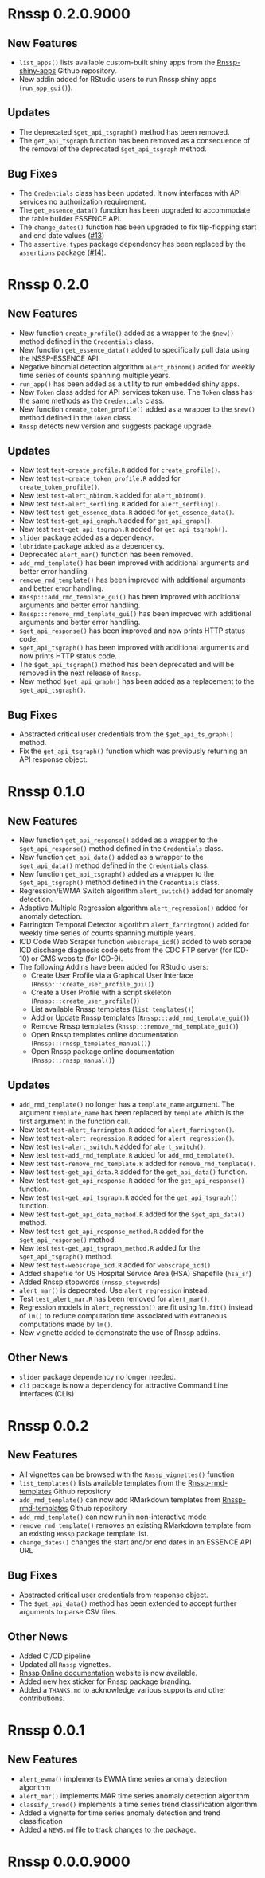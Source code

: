# Rnssp 0.2.0.9000
## New Features
* `list_apps()` lists available custom-built shiny apps from the [Rnssp-shiny-apps](https://github.com/CDCgov/Rnssp-shiny-apps) Github repository.
* New addin added for RStudio users to run Rnssp shiny apps (`run_app_gui()`).

## Updates
* The deprecated `$get_api_tsgraph()` method has been removed.
* The `get_api_tsgraph` function has been removed as a consequence of the removal of the deprecated `$get_api_tsgraph` method.

## Bug Fixes
* The `Credentials` class has been updated. It now interfaces with API services no authorization requirement.
* The `get_essence_data()` function has been upgraded to accommodate the table builder ESSENCE API.
* The `change_dates()` function has been upgraded to fix flip-flopping start and end date values ([#13](https://github.com/CDCgov/Rnssp/issues/13))
* The `assertive.types` package dependency has been replaced by the `assertions` package ([#14](https://github.com/CDCgov/Rnssp/issues/14)).

# Rnssp 0.2.0

## New Features
* New function `create_profile()` added as a wrapper to the `$new()` method defined in the `Credentials` class.
* New function `get_essence_data()` added to specifically pull data using the NSSP-ESSENCE API.
* Negative binomial detection algorithm `alert_nbinom()` added for weekly time series of counts spanning multiple years.
* `run_app()` has been added as a utility to run embedded shiny apps.
* New `Token` class added for API services token use. The `Token` class has the same methods as the `Credentials` class.
* New function `create_token_profile()` added as a wrapper to the `$new()` method defined in the `Token` class.
* `Rnssp` detects new version and suggests package upgrade.

## Updates
* New test `test-create_profile.R` added for `create_profile()`.
* New test `test-create_token_profile.R` added for `create_token_profile()`.
* New test `test-alert_nbinom.R` added for `alert_nbinom()`.
* New test `test-alert_serfling.R` added for `alert_serfling()`.
* New test `test-get_essence_data.R` added for `get_essence_data()`.
* New test `test-get_api_graph.R` added for `get_api_graph()`.
* New test `test-get_api_tsgraph.R` added for `get_api_tsgraph()`.
* `slider` package added as a dependency.
* `lubridate` package added as a dependency.
* Deprecated `alert_mar()` function has been removed.
* `add_rmd_template()` has been improved with additional arguments and better error handling.
* `remove_rmd_template()` has been improved with additional arguments and better error handling.
* `Rnssp:::add_rmd_template_gui()` has been improved with additional arguments and better error handling.
* `Rnssp:::remove_rmd_template_gui()` has been improved with additional arguments and better error handling.
* `$get_api_response()` has been improved and now prints HTTP status code.
* `$get_api_tsgraph()` has been improved with additional arguments and now prints HTTP status code.
* The `$get_api_tsgraph()` method has been deprecated and will be removed in the next release of `Rnssp`.
* New method `$get_api_graph()` has been added as a replacement to the `$get_api_tsgraph()`.

## Bug Fixes
* Abstracted critical user credentials from the `$get_api_ts_graph()` method.
* Fix the `get_api_tsgraph()` function which was previously returning an API response object.

# Rnssp 0.1.0

## New Features
* New function `get_api_response()` added as a wrapper to the `$get_api_response()` method defined in the `Credentials` class.
* New function `get_api_data()` added as a wrapper to the `$get_api_data()` method defined in the `Credentials` class.
* New function `get_api_tsgraph()` added as a wrapper to the `$get_api_tsgraph()` method defined in the `Credentials` class.
* Regression/EWMA Switch algorithm `alert_switch()` added for anomaly detection.
* Adaptive Multiple Regression algorithm `alert_regression()` added for anomaly detection.
* Farrington Temporal Detector algorithm `alert_farrington()` added for weekly time series of counts spanning multiple years.
* ICD Code Web Scraper function `webscrape_icd()` added to web scrape ICD discharge diagnosis code sets from the CDC FTP server (for ICD-10) or CMS website (for ICD-9).
* The following Addins have been added for RStudio users:
  - Create User Profile via a Graphical User Interface (`Rnssp:::create_user_profile_gui()`)
  - Create a User Profile with a script skeleton (`Rnssp:::create_user_profile()`)
  - List available Rnssp templates (`list_templates()`)
  - Add or Update Rnssp templates (`Rnssp:::add_rmd_template_gui()`)
  - Remove Rnssp templates (`Rnssp:::remove_rmd_template_gui()`)
  - Open Rnssp templates online documentation (`Rnssp:::rnssp_templates_manual()`)
  - Open Rnssp package online documentation (`Rnssp:::rnssp_manual()`)

## Updates
* `add_rmd_template()` no longer has a `template_name` argument. The argument `template_name` has been replaced by `template` which is the first argument in the function call.
* New test `test-alert_farrington.R` added for `alert_farrington()`.
* New test `test-alert_regression.R` added for `alert_regression()`.
* New test `test-alert_switch.R` added for `alert_switch()`.
* New test `test-add_rmd_template.R` added for `add_rmd_template()`.
* New test `test-remove_rmd_template.R` added for `remove_rmd_template()`.
* New test `test-get_api_data.R` added for the `get_api_data()` function.
* New test `test-get_api_response.R` added for the `get_api_response()` function.
* New test `test-get_api_tsgraph.R` added for the `get_api_tsgraph()` function.
* New test `test-get_api_data_method.R` added for the `$get_api_data()` method.
* New test `test-get_api_response_method.R` added for the `$get_api_response()` method.
* New test `test-get_api_tsgraph_method.R` added for the `$get_api_tsgraph()` method.
* New test `test-webscrape_icd.R` added for `webscrape_icd()`
* Added shapefile for US Hospital Service Area (HSA) Shapefile (`hsa_sf`)
* Added Rnssp stopwords (`rnssp_stopwords`)
* `alert_mar()` is depecrated. Use `alert_regression` instead.
* Test `test_alert_mar.R` has been removed for `alert_mar()`.
* Regression models in `alert_regression()` are fit using `lm.fit()` instead of `lm()` to reduce computation time associated with extraneous computations made by `lm()`.
* New vignette added to demonstrate the use of Rnssp addins.

## Other News
* `slider` package dependency no longer needed.
* `cli` package is now a dependency for attractive Command Line Interfaces (CLIs)

# Rnssp 0.0.2

## New Features
* All vignettes can be browsed with the `Rnssp_vignettes()` function
* `list_templates()` lists available templates from the [Rnssp-rmd-templates](https://github.com/CDCgov/Rnssp-rmd-templates) Github repository
* `add_rmd_template()` can now add RMarkdown templates from [Rnssp-rmd-templates](https://github.com/CDCgov/Rnssp-rmd-templates) Github repository
* `add_rmd_template()` can now run in non-interactive mode
* `remove_rmd_template()` removes an existing RMarkdown template from an existing `Rnssp` package template list.
* `change_dates()` changes the start and/or end dates in an ESSENCE API URL

## Bug Fixes
* Abstracted critical user credentials from response object.
* The `$get_api_data()` method has been extended to accept further arguments to parse CSV files.

## Other News
* Added CI/CD pipeline
* Updated all `Rnssp` vignettes.
* [Rnssp Online documentation](https://cdcgov.github.io/Rnssp/) website is now available.
* Added new hex sticker for Rnssp package branding.
* Added a `THANKS.md` to acknowledge various supports and other contributions.

# Rnssp 0.0.1

## New Features

* `alert_ewma()` implements EWMA time series anomaly detection algorithm
* `alert_mar()` implements MAR time series anomaly detection algorithm
* `classify_trend()` implements a time series trend classification algorithm
* Added a vignette for time series anomaly detection and trend classification
* Added a `NEWS.md` file to track changes to the package.

# Rnssp 0.0.0.9000
